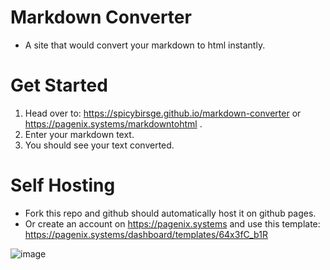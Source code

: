 # Markdown Converter

- A site that would convert your markdown to html instantly.

# Get Started

1. Head over to: https://spicybirsge.github.io/markdown-converter or https://pagenix.systems/markdowntohtml .
2. Enter your markdown text.
3. You should see your text converted.

# Self Hosting

- Fork this repo and github should automatically host it on github pages.
- Or create an account on https://pagenix.systems and use this template: https://pagenix.systems/dashboard/templates/64x3fC_b1R








![image](https://user-images.githubusercontent.com/92243459/170850508-54799bac-9abe-4347-bc68-1bdc97699aaa.png)

